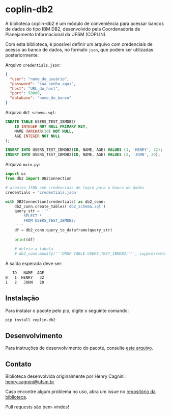 # coplin-db2

A biblioteca coplin-db2 é um módulo de conveniência para acessar bancos de dados do tipo IBM DB2, desenvolvido pela 
Coordenadoria de Planejamento Informacional da UFSM (COPLIN).

Com esta biblioteca, é possível definir um arquivo com credenciais de acesso ao banco de dados, no formato `json`, que 
podem ser utilizadas posteriormente:

Arquivo `credentials.json`:

```json
{
  "user": "nome_de_usuário",
  "password": "sua_senha_aqui",
  "host": "URL_do_host",
  "port": 50000,
  "database": "nome_do_banco"
}
```

Arquivo `db2_schema.sql`:

```sql
CREATE TABLE USERS_TEST_IBMDB2(
    ID INTEGER NOT NULL PRIMARY KEY,
    NAME VARCHAR(10) NOT NULL,
    AGE INTEGER NOT NULL
);

INSERT INTO USERS_TEST_IBMDB2(ID, NAME, AGE) VALUES (1, 'HENRY', 32);
INSERT INTO USERS_TEST_IBMDB2(ID, NAME, AGE) VALUES (2, 'JOHN', 20);

```

Arquivo `main.py`:

```python
import os
from db2 import DB2Connection

# arquivo JSON com credenciais de login para o banco de dados
credentials = 'credentials.json'

with DB2Connection(credentials) as db2_conn:
    db2_conn.create_tables('db2_schema.sql')
    query_str = '''
        SELECT * 
        FROM USERS_TEST_IBMDB2;
     ''' 
    df = db2_conn.query_to_dataframe(query_str)
    
    print(df)
    
    # deleta a tabela
    # db2_conn.modify('''DROP TABLE USERS_TEST_IBMDB2;''', suppress=False)
```

A saída esperada deve ser:

```bash
   ID   NAME  AGE
0   1  HENRY   32
1   2   JOHN   20
```

## Instalação

Para instalar o pacote pelo pip, digite o seguinte comando:

```bash
pip install coplin-db2
```

## Desenvolvimento

Para instruções de desenvolvimento do pacote, consulte [este arquivo](DEVELOPMENT.md).

## Contato

Biblioteca desenvolvida originalmente por Henry Cagnini: [henry.cagnini@ufsm.br]()

Caso encontre algum problema no uso, abra um issue no [repositório da biblioteca](https://github.com/COPLIN-UFSM/db2).

Pull requests são bem-vindos!  